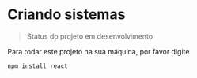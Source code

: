 <h1> Criando sistemas</h1>

>Status do projeto em desenvolvimento

Para rodar este projeto na sua máquina, por favor digite

```
npm install react
``` 
